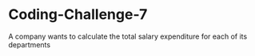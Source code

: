 # Coding-Challenge-7
A company wants to calculate the total salary expenditure for each of its departments
